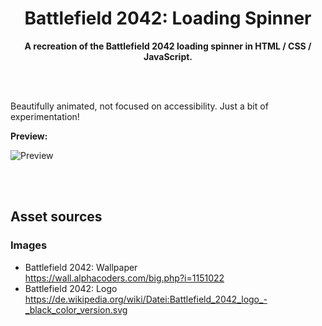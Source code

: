 <div align="center">

# Battlefield 2042: Loading Spinner

**A recreation of the Battlefield 2042 loading spinner in HTML / CSS / JavaScript.**

</div>

<br><br>

Beautifully animated, not focused on accessibility. Just a bit of experimentation!

**Preview:**

![Preview](./docs/preview.png)

<br><br>

## Asset sources

### Images

- Battlefield 2042: Wallpaper<br>
  https://wall.alphacoders.com/big.php?i=1151022
- Battlefield 2042: Logo<br>
  https://de.wikipedia.org/wiki/Datei:Battlefield_2042_logo_-_black_color_version.svg

